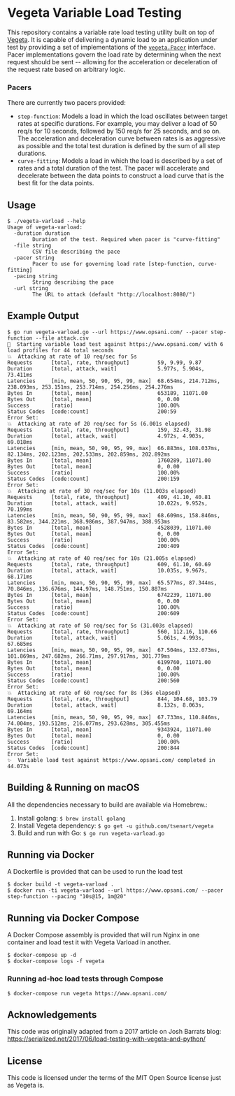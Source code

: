 # Vegeta Variable Load Testing

This repository contains a variable rate load testing utility built on top of [Vegeta](https://github.com/tsenart/vegeta). It is capable of delivering a dynamic load to an application under test by providing a set of implementations of the [`vegeta.Pacer`](https://github.com/tsenart/vegeta/blob/master/lib/pacer.go) interface. Pacer implementations govern the load rate by determining when the next request should be sent -- allowing for the acceleration or deceleration of the request rate based on arbitrary logic.

### Pacers

There are currently two pacers provided:

* `step-function`: Models a load in which the load oscillates between target rates at specific durations. For example, you may deliver a load of 50 req/s for 10 seconds, followed by 150 req/s for 25 seconds, and so on. The acceleration and deceleration curve between rates is as aggressive as possible and the total test duration is defined by the sum of all step durations.
* `curve-fitting`: Models a load in which the load is described by a set of rates and a total duration of the test. The pacer will accelerate and decelerate between the data points to construct a load curve that is the best fit for the data points.

## Usage

```console
$ ./vegeta-varload --help
Usage of vegeta-varload:
  -duration duration
    	Duration of the test. Required when pacer is "curve-fitting"
  -file string
    	CSV file describing the pace
  -pacer string
    	Pacer to use for governing load rate [step-function, curve-fitting]
  -pacing string
    	String describing the pace
  -url string
    	The URL to attack (default "http://localhost:8080/")
```

## Example Output

```console
$ go run vegeta-varload.go --url https://www.opsani.com/ --pacer step-function --file attack.csv
🚀  Starting variable load test against https://www.opsani.com/ with 6 load profiles for 44 total seconds
💥  Attacking at rate of 10 req/sec for 5s
Requests      [total, rate, throughput]         59, 9.99, 9.87
Duration      [total, attack, wait]             5.977s, 5.904s, 73.411ms
Latencies     [min, mean, 50, 90, 95, 99, max]  68.654ms, 214.712ms, 238.093ms, 253.151ms, 253.714ms, 254.256ms, 254.276ms
Bytes In      [total, mean]                     653189, 11071.00
Bytes Out     [total, mean]                     0, 0.00
Success       [ratio]                           100.00%
Status Codes  [code:count]                      200:59
Error Set:
💥  Attacking at rate of 20 req/sec for 5s (6.001s elapsed)
Requests      [total, rate, throughput]         159, 32.43, 31.98
Duration      [total, attack, wait]             4.972s, 4.903s, 69.018ms
Latencies     [min, mean, 50, 90, 95, 99, max]  66.883ms, 108.037ms, 82.134ms, 202.123ms, 202.533ms, 202.859ms, 202.892ms
Bytes In      [total, mean]                     1760289, 11071.00
Bytes Out     [total, mean]                     0, 0.00
Success       [ratio]                           100.00%
Status Codes  [code:count]                      200:159
Error Set:
💥  Attacking at rate of 30 req/sec for 10s (11.003s elapsed)
Requests      [total, rate, throughput]         409, 41.10, 40.81
Duration      [total, attack, wait]             10.022s, 9.952s, 70.199ms
Latencies     [min, mean, 50, 90, 95, 99, max]  68.609ms, 158.846ms, 83.582ms, 344.221ms, 368.986ms, 387.947ms, 388.953ms
Bytes In      [total, mean]                     4528039, 11071.00
Bytes Out     [total, mean]                     0, 0.00
Success       [ratio]                           100.00%
Status Codes  [code:count]                      200:409
Error Set:
💥  Attacking at rate of 40 req/sec for 10s (21.005s elapsed)
Requests      [total, rate, throughput]         609, 61.10, 60.69
Duration      [total, attack, wait]             10.035s, 9.967s, 68.171ms
Latencies     [min, mean, 50, 90, 95, 99, max]  65.577ms, 87.344ms, 70.846ms, 136.676ms, 144.97ms, 148.751ms, 150.887ms
Bytes In      [total, mean]                     6742239, 11071.00
Bytes Out     [total, mean]                     0, 0.00
Success       [ratio]                           100.00%
Status Codes  [code:count]                      200:609
Error Set:
💥  Attacking at rate of 50 req/sec for 5s (31.003s elapsed)
Requests      [total, rate, throughput]         560, 112.16, 110.66
Duration      [total, attack, wait]             5.061s, 4.993s, 67.685ms
Latencies     [min, mean, 50, 90, 95, 99, max]  67.504ms, 132.073ms, 101.869ms, 247.682ms, 266.71ms, 297.917ms, 301.779ms
Bytes In      [total, mean]                     6199760, 11071.00
Bytes Out     [total, mean]                     0, 0.00
Success       [ratio]                           100.00%
Status Codes  [code:count]                      200:560
Error Set:
💥  Attacking at rate of 60 req/sec for 8s (36s elapsed)
Requests      [total, rate, throughput]         844, 104.68, 103.79
Duration      [total, attack, wait]             8.132s, 8.063s, 69.164ms
Latencies     [min, mean, 50, 90, 95, 99, max]  67.733ms, 110.846ms, 74.004ms, 193.512ms, 216.077ms, 293.628ms, 305.455ms
Bytes In      [total, mean]                     9343924, 11071.00
Bytes Out     [total, mean]                     0, 0.00
Success       [ratio]                           100.00%
Status Codes  [code:count]                      200:844
Error Set:
✨  Variable load test against https://www.opsani.com/ completed in 44.073s
```

## Building & Running on macOS

All the dependencies necessary to build are available via Homebrew.:

1. Install golang: `$ brew install golang`
2. Install Vegeta dependency: `$ go get -u github.com/tsenart/vegeta`
3. Build and run with Go: `$ go run vegeta-varload.go`

## Running via Docker

A Dockerfile is provided that can be used to run the load test

```console
$ docker build -t vegeta-varload .
$ docker run -ti vegeta-varload --url https://www.opsani.com/ --pacer step-function --pacing "10s@15, 1m@20"
```

## Running via Docker Compose

A Docker Compose assembly is provided that will run Nginx in one container and load test it with Vegeta Varload in another.

```console
$ docker-compose up -d
$ docker-compose logs -f vegeta
```

### Running ad-hoc load tests through Compose

```console
$ docker-compose run vegeta https://www.opsani.com/
```

## Acknowledgements

This code was originally adapted from a 2017 article on Josh Barrats blog: https://serialized.net/2017/06/load-testing-with-vegeta-and-python/

## License

This code is licensed under the terms of the MIT Open Source license just as Vegeta is.

